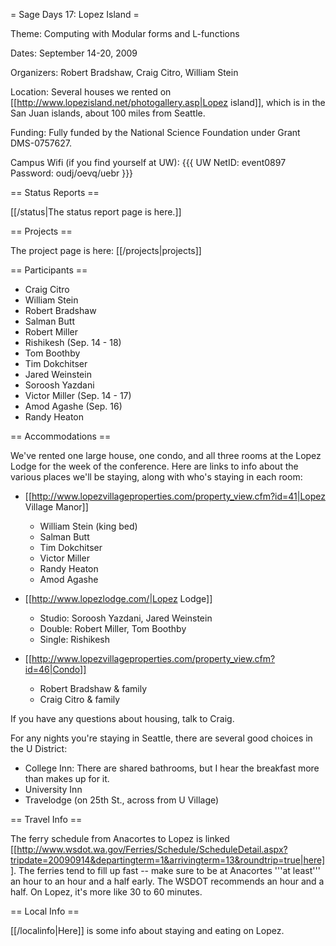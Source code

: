 = Sage Days 17: Lopez Island =

Theme: Computing with Modular forms and L-functions

Dates: September 14-20, 2009

Organizers: Robert Bradshaw, Craig Citro, William Stein

Location: Several houses we rented on [[http://www.lopezisland.net/photogallery.asp|Lopez island]], which is in the San Juan islands, about 100 miles from Seattle.

Funding: Fully funded by the National Science Foundation under Grant DMS-0757627.

Campus Wifi (if you find yourself at UW): 
{{{
UW NetID:        event0897
Password:       oudj/oevq/uebr
}}}

== Status Reports ==

[[/status|The status report page is here.]]


== Projects ==

The project page is here: [[/projects|projects]]

== Participants ==

 * Craig Citro 
 * William Stein
 * Robert Bradshaw
 * Salman Butt
 * Robert Miller
 * Rishikesh (Sep. 14 - 18)
 * Tom Boothby
 * Tim Dokchitser
 * Jared Weinstein
 * Soroosh Yazdani
 * Victor Miller (Sep. 14 - 17)
 * Amod Agashe (Sep. 16)
 * Randy Heaton

== Accommodations ==

We've rented one large house, one condo, and all three rooms at the Lopez Lodge for the week of the conference. Here are links to info about the various places we'll be staying, along with who's staying in each room:

 * [[http://www.lopezvillageproperties.com/property_view.cfm?id=41|Lopez Village Manor]]
   * William Stein (king bed)
   * Salman Butt
   * Tim Dokchitser
   * Victor Miller
   * Randy Heaton
   * Amod Agashe

 * [[http://www.lopezlodge.com/|Lopez Lodge]]
   * Studio: Soroosh Yazdani, Jared Weinstein
   * Double: Robert Miller, Tom Boothby
   * Single: Rishikesh

 * [[http://www.lopezvillageproperties.com/property_view.cfm?id=46|Condo]]
   * Robert Bradshaw & family
   * Craig Citro & family

If you have any questions about housing, talk to Craig.

For any nights you're staying in Seattle, there are several good choices in the U District:

 * College Inn: There are shared bathrooms, but I hear the breakfast more than makes up for it.
 * University Inn
 * Travelodge (on 25th St., across from U Village)

== Travel Info ==

The ferry schedule from Anacortes to Lopez is linked [[http://www.wsdot.wa.gov/Ferries/Schedule/ScheduleDetail.aspx?tripdate=20090914&departingterm=1&arrivingterm=13&roundtrip=true|here]]. The ferries tend to fill up fast -- make sure to be at Anacortes '''at least''' an hour to an hour and a half early. The WSDOT recommends an hour and a half. On Lopez, it's more like 30 to 60 minutes.

== Local Info ==

[[/localinfo|Here]] is some info about staying and eating on Lopez.
